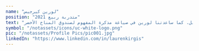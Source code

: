 ```yaml
---
name: "لورين كيرجيس"
position: "متدربة ربيع 2021"
text: "لورين قامت بإنشاء ورشة عمل حول الوعي والتأمل؛ مهارة مهمة خلال فترة الإغلاق. ساعدتنا في مزيد من البحث عن حلول لإعادة استخدام وتخفيف مياه صرف زيت الزيتون ووضعت نتائجها في مقترح مشروع نأمل تنفيذه في المستقبل. كما ساعدتنا لورين في صياغة مذكرة المفهوم لصندوق المناخ الأخضر."
symbol: "/notassets/icons/uc-white-logo.png"
pic: "/notassets/Profile Pics/pic001.jpg"
linkedIn: "https://www.linkedin.com/in/laurenkirgis"
---
```

